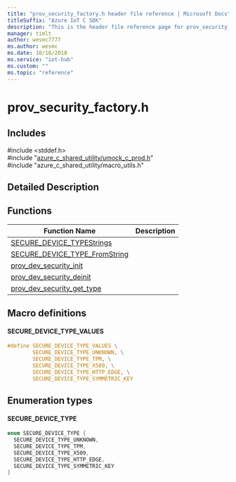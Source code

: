 ```yaml
---                             
title: "prov_security_factory.h header file reference | Microsoft Docs" 
titleSuffix: "Azure IoT C SDK"            
description: "This is the header file reference page for prov_security_factory.h in the Azure IoT C SDK. This SDK is used with Azure IoT Hub and Azure IoT Hub Device Provisioning Service"            
manager: timlt                 
author: wesmc7777              
ms.author: wesmc               
ms.date: 10/18/2018                    
ms.service: "iot-hub"             
ms.custom: ""                
ms.topic: "reference"        
---                            
```


# prov_security_factory.h 

## Includes

\#include <stddef.h>  
\#include "[azure_c_shared_utility/umock_c_prod.h](umock-c-prod-h.md)"  
\#include "azure_c_shared_utility/macro_utils.h"  

## Detailed Description

## Functions

Function Name                  | Description                                
--------------------------------|---------------------------------------------
[SECURE_DEVICE_TYPEStrings](./prov-security-factory-h/secure-device-typestrings.md)            | 
[SECURE_DEVICE_TYPE_FromString](./prov-security-factory-h/secure-device-type-fromstring.md)            | 
[prov_dev_security_init](./prov-security-factory-h/prov-dev-security-init.md)            | 
[prov_dev_security_deinit](./prov-security-factory-h/prov-dev-security-deinit.md)            | 
[prov_dev_security_get_type](./prov-security-factory-h/prov-dev-security-get-type.md)            | 

## Macro definitions

#### SECURE_DEVICE_TYPE_VALUES

```C
#define SECURE_DEVICE_TYPE_VALUES \
        SECURE_DEVICE_TYPE_UNKNOWN, \
        SECURE_DEVICE_TYPE_TPM, \
        SECURE_DEVICE_TYPE_X509, \
        SECURE_DEVICE_TYPE_HTTP_EDGE, \
        SECURE_DEVICE_TYPE_SYMMETRIC_KEY 
```

## Enumeration types

#### SECURE_DEVICE_TYPE

```C
enum SECURE_DEVICE_TYPE {
  SECURE_DEVICE_TYPE_UNKNOWN,
  SECURE_DEVICE_TYPE_TPM,
  SECURE_DEVICE_TYPE_X509,
  SECURE_DEVICE_TYPE_HTTP_EDGE,
  SECURE_DEVICE_TYPE_SYMMETRIC_KEY
}
```


